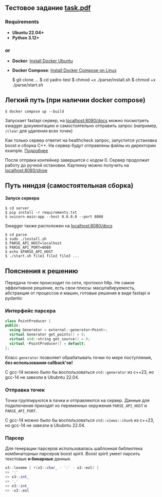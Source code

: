 ## Тестовое задание [task.pdf](task.pdf)

### Requirements
- **Ubuntu 22.04+**
- **Python 3.12+**
### **or**
- **Docker**: [Install Docker Ubuntu](https://docs.docker.com/engine/install/ubuntu/)
- **Docker Compose**: [Install Docker Compose on Linux](https://docs.docker.com/compose/install/linux/)


    $ git clone ...
    $ cd yadro-test
    $ chmod +x ./parse/install.sh
    $ chmod +x ./parse/start.sh

## Легкий путь (при наличии docker compose)
    $ docker compose up --build

Запускает fastapi сервер, на [localhost:8080/docs](http://localhost:8080/docs) можно посмотреть 
swagger документацию и самостоятельно отправить запрос (например, `/clear` для удаления всех точек)

Как только сервер ответит на healthcheck запрос, запустится установка boost и сборка C++.
На сервер будут отправлены файлы из директории example. [Подробнее](parse/Dockerfile)

После отпрвки контейнер завершится с кодом 0. Сервер продолжит работу до ручной остановки. 
Картинку можно получить на [localhost:8080/show](http://localhost:8080/show)


## Путь ниндзя (самостоятельная сборка)
#### Запуск сервера
    $ cd server
    $ pip install -r requirements.txt
    $ uvicorn main:app --host 0.0.0.0 --port 8080

Swagger также расположен на [localhost:8080/docs](http://localhost:8080/docs)

    $ cd parse
    $ sudo ./install.sh
    $ PARSE_API_HOST=localhost
    $ PARSE_API_PORT=8080
    $ echo $PARSE_API_HOST
    $ ./start.sh file1 file2 file3 ...

## Пояснения к решению

Передача точек происходит по сети, протокол http. Не самое эффективное решение, 
есть свои плюсы: масштабируемость, абстракция от процессов и машин, готовые решения в виде fastapi и pydantic

### Интерфейс парсера
```c++
class PointProducer {
public:
  using Generator = external::generator<Point>;
  virtual Generator get_points() = 0;
  virtual std::string get_source() = 0;
  virtual ~PointProducer() = default;
};
```
Класс `generator` позволяет обрабатывать точки по мере поступления, **без использования callback'ов!**

С gcc-14 можно было бы воспользоваться `std::generator` из c++23, но gcc-14 не завезли в Ububntu 22.04.

### Отправка точек

Точки группируются в пачки и отправляются на сервер. Данные для подключения приходят из переменных окружения
`PARSE_API_HOST` и `PARSE_API_PORT`.

С gcc-14 можно было бы воспользоваться `std::views::chunk` из c++23, но gcc-14 не завезли в Ububntu 22.04.

### Парсер
Для генерации парсеров использовалась шаблонная библиотека комбинаторных парсеров boost spirit.
Boost spirit умеет парсить текстовые **и бинарные** данные.
```c++
x3::lexeme [ +(x3::char_ - ':' - x3::eol) ]
>> ':' 
>> x3::int_ 
>> ',' 
>> x3::int_ 
>> -x3::eol
```
